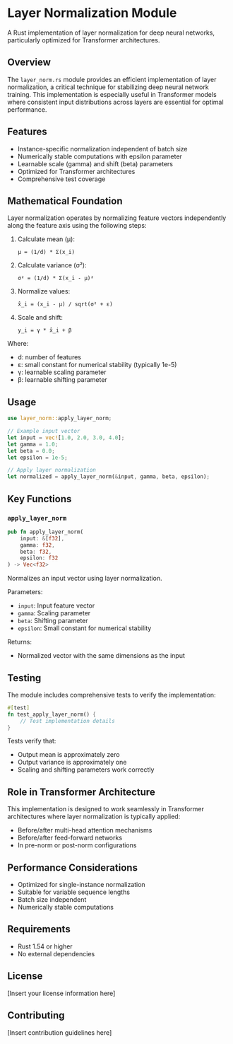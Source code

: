 # Layer Normalization Module

A Rust implementation of layer normalization for deep neural networks, particularly optimized for Transformer architectures.

## Overview

The `layer_norm.rs` module provides an efficient implementation of layer normalization, a critical technique for stabilizing deep neural network training. This implementation is especially useful in Transformer models where consistent input distributions across layers are essential for optimal performance.

## Features

- Instance-specific normalization independent of batch size
- Numerically stable computations with epsilon parameter
- Learnable scale (gamma) and shift (beta) parameters
- Optimized for Transformer architectures
- Comprehensive test coverage

## Mathematical Foundation

Layer normalization operates by normalizing feature vectors independently along the feature axis using the following steps:

1. Calculate mean (μ):

   ```
   μ = (1/d) * Σ(x_i)
   ```

2. Calculate variance (σ²):

   ```
   σ² = (1/d) * Σ(x_i - μ)²
   ```

3. Normalize values:

   ```
   x̂_i = (x_i - μ) / sqrt(σ² + ε)
   ```

4. Scale and shift:
   ```
   y_i = γ * x̂_i + β
   ```

Where:

- d: number of features
- ε: small constant for numerical stability (typically 1e-5)
- γ: learnable scaling parameter
- β: learnable shifting parameter

## Usage

```rust
use layer_norm::apply_layer_norm;

// Example input vector
let input = vec![1.0, 2.0, 3.0, 4.0];
let gamma = 1.0;
let beta = 0.0;
let epsilon = 1e-5;

// Apply layer normalization
let normalized = apply_layer_norm(&input, gamma, beta, epsilon);
```

## Key Functions

### `apply_layer_norm`

```rust
pub fn apply_layer_norm(
    input: &[f32],
    gamma: f32,
    beta: f32,
    epsilon: f32
) -> Vec<f32>
```

Normalizes an input vector using layer normalization.

Parameters:

- `input`: Input feature vector
- `gamma`: Scaling parameter
- `beta`: Shifting parameter
- `epsilon`: Small constant for numerical stability

Returns:

- Normalized vector with the same dimensions as the input

## Testing

The module includes comprehensive tests to verify the implementation:

```rust
#[test]
fn test_apply_layer_norm() {
    // Test implementation details
}
```

Tests verify that:

- Output mean is approximately zero
- Output variance is approximately one
- Scaling and shifting parameters work correctly

## Role in Transformer Architecture

This implementation is designed to work seamlessly in Transformer architectures where layer normalization is typically applied:

- Before/after multi-head attention mechanisms
- Before/after feed-forward networks
- In pre-norm or post-norm configurations

## Performance Considerations

- Optimized for single-instance normalization
- Suitable for variable sequence lengths
- Batch size independent
- Numerically stable computations

## Requirements

- Rust 1.54 or higher
- No external dependencies

## License

[Insert your license information here]

## Contributing

[Insert contribution guidelines here]

